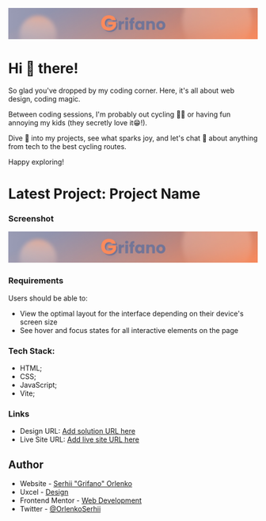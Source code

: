 ![](/assets/Banner.jpg)

# Hi 👋 there!

So glad you've dropped by my coding corner. Here, it's all about web design,
coding magic.

Between coding sessions, I'm probably out cycling 🚴‍♂️ or having fun annoying my
kids (they secretly love it😁!).

Dive 👀 into my projects, see what sparks joy, and let's chat 💬 about anything
from tech to the best cycling routes.

Happy exploring!

# Latest Project: Project Name

### Screenshot

![](./assets/Banner.jpg)

### Requirements

Users should be able to:

- View the optimal layout for the interface depending on their device's screen
  size
- See hover and focus states for all interactive elements on the page

### Tech Stack:

- HTML;
- CSS;
- JavaScript;
- Vite;

### Links

- Design URL: [Add solution URL here](https://your-solution-url.com)
- Live Site URL: [Add live site URL here](https://your-live-site-url.com)

## Author

- Website - [Serhii "Grifano" Orlenko](https://grifano.com)
- Uxcel - [Design](https://app.uxcel.com/ux/EE4PBID94EEH)
- Frontend Mentor -
  [Web Development](https://www.frontendmentor.io/profile/SO-Grifano)
- Twitter - [@OrlenkoSerhii](https://twitter.com/OrlenkoSerhii)
